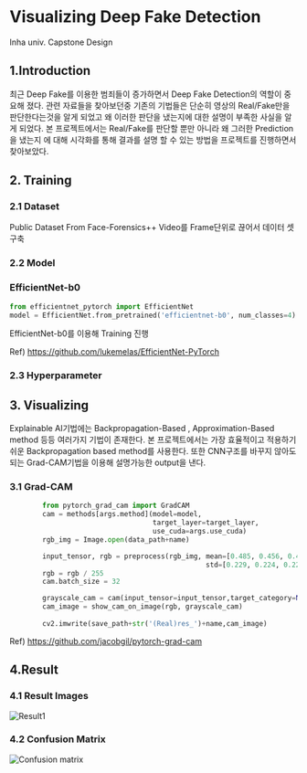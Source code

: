 Visualizing Deep Fake Detection
===================================

Inha univ. Capstone Design      


## 1.Introduction
최근 Deep Fake를 이용한 범죄들이 증가하면서  Deep Fake Detection의 역할이 중요해 졌다. 
관련 자료들을 찾아보던중 기존의 기법들은 단순히 영상의 Real/Fake만을 판단한다는것을 알게
되었고 왜 이러한 판단을 냈는지에 대한 설명이 부족한 사실을 알게 되었다.
본 프로젝트에서는 Real/Fake를 판단할 뿐만 아니라 왜 그러한 Prediction을 냈는지
에 대해 시각화를 통해 결과를 설명 할 수 있는 방법을 프로젝트를 진행하면서 찾아보았다.



## 2. Training

### 2.1 Dataset



Public Dataset From Face-Forensics++ 
Video를 Frame단위로 끊어서 데이터 셋 구축


### 2.2 Model

### EfficientNet-b0

```python
from efficientnet_pytorch import EfficientNet
model = EfficientNet.from_pretrained('efficientnet-b0', num_classes=4) #4 class Classification

```
EfficientNet-b0를 이용해 Training 진행

Ref)  https://github.com/lukemelas/EfficientNet-PyTorch

###  2.3 Hyperparameter


##  3. Visualizing
Explainable AI기법에는 Backpropagation-Based , Approximation-Based method 등등 여러가지 기법이 
존재한다. 본 프로젝트에서는 가장 효율적이고 적용하기 쉬운 Backpropagation based method를 사용한다.
또한 CNN구조를 바꾸지 않아도 되는 Grad-CAM기법을 이용해 설명가능한 output을 낸다.
### 3.1 Grad-CAM
```python
        from pytorch_grad_cam import GradCAM
        cam = methods[args.method](model=model,
                                   target_layer=target_layer,
                                   use_cuda=args.use_cuda)
        rgb_img = Image.open(data_path+name)

        input_tensor, rgb = preprocess(rgb_img, mean=[0.485, 0.456, 0.406],
                                                std=[0.229, 0.224, 0.225])  
        rgb = rgb / 255
        cam.batch_size = 32

        grayscale_cam = cam(input_tensor=input_tensor,target_category=None)
        cam_image = show_cam_on_image(rgb, grayscale_cam)
    
        cv2.imwrite(save_path+str('(Real)res_')+name,cam_image)

```
Ref) https://github.com/jacobgil/pytorch-grad-cam



## 4.Result
### 4.1 Result Images
![Result1](https://user-images.githubusercontent.com/55542020/123218381-a0d89280-d506-11eb-91a5-6e3b64a0306d.png)

### 4.2 Confusion Matrix
![Confusion matrix](https://user-images.githubusercontent.com/55542020/123218132-50613500-d506-11eb-80aa-994b33c85e29.png)



